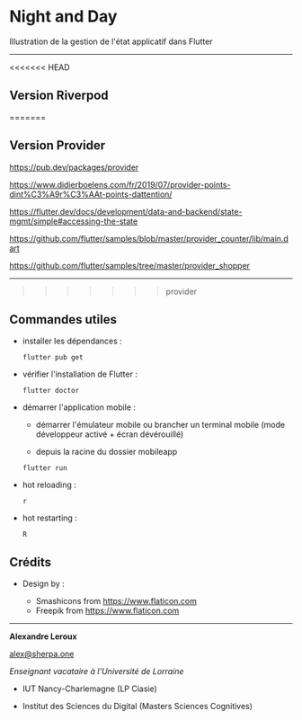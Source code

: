 # Night and Day

Illustration de la gestion de l'état applicatif dans Flutter

---

<<<<<<< HEAD
## Version Riverpod
=======
## Version Provider

https://pub.dev/packages/provider

https://www.didierboelens.com/fr/2019/07/provider-points-dint%C3%A9r%C3%AAt-points-dattention/

https://flutter.dev/docs/development/data-and-backend/state-mgmt/simple#accessing-the-state

https://github.com/flutter/samples/blob/master/provider_counter/lib/main.dart

https://github.com/flutter/samples/tree/master/provider_shopper

---
>>>>>>> provider

## Commandes utiles

- installer les dépendances :

  `flutter pub get`

- vérifier l'installation de Flutter :

  `flutter doctor`

- démarrer l'application mobile :

  - démarrer l'émulateur mobile ou brancher un terminal mobile (mode développeur activé + écran dévérouillé)

  - depuis la racine du dossier mobileapp

  `flutter run`

- hot reloading :

  `r`

- hot restarting :

  `R`

## Crédits

- Design by :

  - Smashicons from https://www.flaticon.com
  - Freepik from https://www.flaticon.com

---

**Alexandre Leroux**

alex@sherpa.one

_Enseignant vacataire à l'Université de Lorraine_

- IUT Nancy-Charlemagne (LP Ciasie)

- Institut des Sciences du Digital (Masters Sciences Cognitives)
